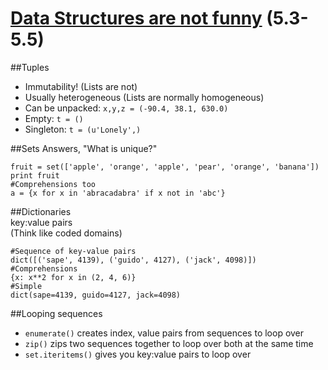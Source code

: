 # [Data Structures are not funny](http://docs.python.org/2/tutorial/datastructures.html#tuples-and-sequences) (5.3-5.5)
##Tuples
* Immutability! (Lists are not)  
* Usually heterogeneous (Lists are normally homogeneous)  
* Can be unpacked: ```x,y,z = (-90.4, 38.1, 630.0)```  
* Empty: ```t = ()```  
* Singleton: ```t = (u'Lonely',)```  
  
##Sets
Answers, "What is unique?"  
```
fruit = set(['apple', 'orange', 'apple', 'pear', 'orange', 'banana'])
print fruit
#Comprehensions too
a = {x for x in 'abracadabra' if x not in 'abc'}
```
  
##Dictionaries  
key:value pairs  
(Think like coded domains)  
```
#Sequence of key-value pairs
dict([('sape', 4139), ('guido', 4127), ('jack', 4098)])
#Comprehensions
{x: x**2 for x in (2, 4, 6)}
#Simple
dict(sape=4139, guido=4127, jack=4098)
```
  
##Looping sequences  
* ```enumerate()``` creates index, value pairs from sequences to loop over  
* ```zip()``` zips two sequences together to loop over both at the same time  
* ```set.iteritems()``` gives you key:value pairs to loop over  

